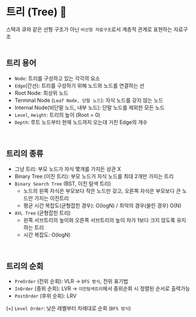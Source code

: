 # 트리 (Tree) :evergreen_tree:
스택과 큐와 같은 선형 구조가 아닌 `비선형 자료구조`로서 계층적 관계로 표현하는 자료구조   
<br>

## 트리 용어
- `Node`: 트리를 구성하고 있는 각각의 요소
- `Edge`(간선): 트리를 구성하기 위해 노드와 노드를 연결하는 선
- Root Node: 최상위 노드
- Terminal Node (`Leaf Node, 단말 노드`): 자식 노드를 갖지 않는 노드
- Internal Node(비단말 노드, 내부 노드): 단말 노드를 제외한 모든 노드
- `Level`, `Height`: 트리의 높이 (Root = 0)
- `Depth`: 루트 노드부터 현재 노드까지 오는데 거친 Edge의 개수

<br>

## 트리의 종류
- 그냥 트리: 부모 노드가 자식 몇개를 가지든 상관 X
- Binary Tree (이진 트리): 부모 노드가 자식 노드를 최대 2개만 가지는 트리
- `Binary Search Tree` (BST, 이진 탐색 트리)
  - 노드의 왼쪽 자식은 부모보다 작은 노드만 갖고, 오른쪽 자식은 부모보다 큰 노드만 가지는 이진트리
  - 평균 시간 복잡도(균형잡힌 경우): O(logN) / 최악의 경우(쏠린 경우) O(N)
- `AVL Tree` (균형잡힌 트리)
  - 왼쪽 서브트리의 높이와 오른쪽 서브트리의 높이 차가 1보다 크지 않도록 유지하는 트리
  - 시간 복잡도: O(logN)

<br>

## 트리의 순회
- `PreOrder` (전위 순회): VLR -> `DFS 방식`, 전위 표기법
- `InOrder` (중위 순회): LVR -> `이진탐색트리`에서 중위순회 시 정렬된 순서로 출력가능
- `PostOrder` (후위 순회): LRV

(+) `Level Order`: 낮은 레벨부터 차례대로 순회 (`BFS 방식`)
